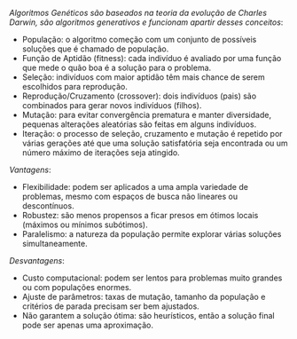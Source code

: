 *Algoritmos Genéticos são baseados na teoria da evolução de Charles Darwin, são algoritmos generativos e funcionam apartir desses conceitos*:

  - População: o algoritmo começão com um conjunto de possíveis soluções que é chamado de população.
  - Função de Aptidão (fitness): cada indivíduo é avaliado por uma função que mede o quão boa é a solução para o problema.
  - Seleção: indivíduos com maior aptidão têm mais chance de serem escolhidos para reprodução.
  - Reprodução/Cruzamento (crossover): dois indivíduos (pais) são combinados para gerar novos indivíduos (filhos).
  - Mutação: para evitar convergência prematura e manter diversidade, pequenas alterações aleatórias são feitas em alguns indivíduos.
  - Iteração: o processo de seleção, cruzamento e mutação é repetido por várias gerações até que uma solução satisfatória seja encontrada ou um número máximo de iterações seja atingido.

*Vantagens*:

  - Flexibilidade: podem ser aplicados a uma ampla variedade de problemas, mesmo com espaços de busca não lineares ou descontínuos.
  - Robustez: são menos propensos a ficar presos em ótimos locais (máximos ou mínimos subótimos).
  - Paralelismo: a natureza da população permite explorar várias soluções simultaneamente.
  
*Desvantagens*:

  - Custo computacional: podem ser lentos para problemas muito grandes ou com populações enormes.
  - Ajuste de parâmetros: taxas de mutação, tamanho da população e critérios de parada precisam ser bem ajustados.
  - Não garantem a solução ótima: são heurísticos, então a solução final pode ser apenas uma aproximação.
